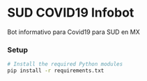 # SUD COVID19 Infobot

Bot informativo para Covid19 para SUD en MX

### Setup

```bash
# Install the required Python modules
pip install -r requirements.txt
```
